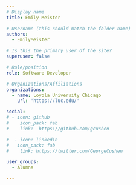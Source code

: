 ```yaml
---
# Display name
title: Emily Meister

# Username (this should match the folder name)
authors:
  - EmilyMeister

# Is this the primary user of the site?
superuser: false

# Role/position
role: Software Developer

# Organizations/Affiliations
organizations:
  - name: Loyola University Chicago
    url: 'https://luc.edu/'

social:
# - icon: github
#    icon_pack: fab
#    link:  https://github.com/gcushen

#  - icon: linkedin
#   icon_pack: fab
#    link: https://twitter.com/GeorgeCushen

user_groups:
  - Alumna

---
```

